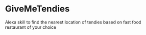 # GiveMeTendies
Alexa skill to find the nearest location of tendies based on fast food restaurant of your choice
